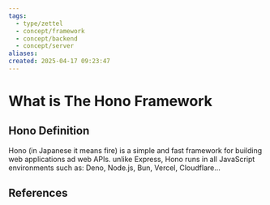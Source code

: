 ```yaml
---
tags:
  - type/zettel
  - concept/framework
  - concept/backend
  - concept/server
aliases: 
created: 2025-04-17 09:23:47
---
```

# What is The Hono Framework

## Hono Definition

Hono (in Japanese it means fire) is a simple and fast framework for building web applications ad web APIs. unlike Express, Hono runs in all JavaScript environments such as: Deno, Node.js, Bun, Vercel, Cloudflare...

## References
